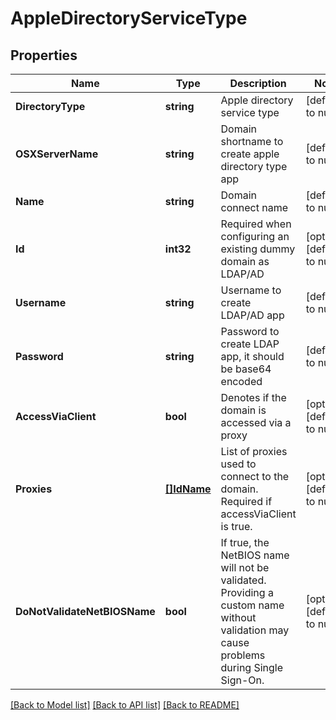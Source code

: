 # AppleDirectoryServiceType

## Properties
Name | Type | Description | Notes
------------ | ------------- | ------------- | -------------
**DirectoryType** | **string** | Apple directory service type | [default to null]
**OSXServerName** | **string** | Domain shortname to create apple directory type app | [default to null]
**Name** | **string** | Domain connect name | [default to null]
**Id** | **int32** | Required when configuring an existing dummy domain as LDAP/AD | [optional] [default to null]
**Username** | **string** | Username to create LDAP/AD app | [default to null]
**Password** | **string** | Password to create LDAP app, it should be base64 encoded | [default to null]
**AccessViaClient** | **bool** | Denotes if the domain is accessed via a proxy | [optional] [default to null]
**Proxies** | [**[]IdName**](IdName.md) | List of proxies used to connect to the domain. Required if accessViaClient is true. | [optional] [default to null]
**DoNotValidateNetBIOSName** | **bool** | If true, the NetBIOS name will not be validated. Providing a custom name without validation may cause problems during Single Sign-On. | [optional] [default to null]

[[Back to Model list]](../README.md#documentation-for-models) [[Back to API list]](../README.md#documentation-for-api-endpoints) [[Back to README]](../README.md)

